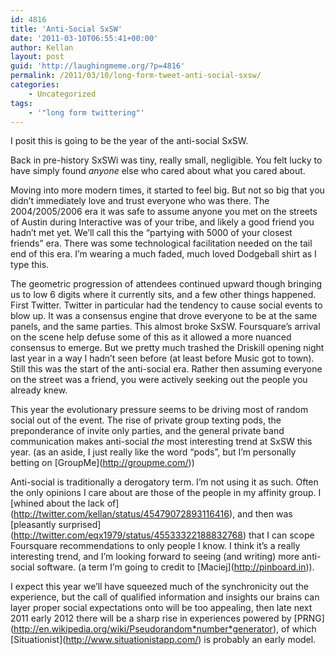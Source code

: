 ```yaml
---
id: 4816
title: 'Anti-Social SxSW'
date: '2011-03-10T06:55:41+00:00'
author: Kellan
layout: post
guid: 'http://laughingmeme.org/?p=4816'
permalink: /2011/03/10/long-form-tweet-anti-social-sxsw/
categories:
    - Uncategorized
tags:
    - '"long form twittering"'
---
```


I posit this is going to be the year of the anti-social SxSW.

Back in pre-history SxSWi was tiny, really small, negligible. You felt lucky to have simply found *anyone* else who cared about what you cared about.

Moving into more modern times, it started to feel big. But not so big that you didn’t immediately love and trust everyone who was there. The 2004/2005/2006 era it was safe to assume anyone you met on the streets of Austin during Interactive was of your tribe, and likely a good friend you hadn’t met yet. We’ll call this the “partying with 5000 of your closest friends” era. There was some technological facilitation needed on the tail end of this era. I’m wearing a much faded, much loved Dodgeball shirt as I type this.

The geometric progression of attendees continued upward though bringing us to low 6 digits where it currently sits, and a few other things happened. First Twitter. Twitter in particular had the tendency to cause social events to blow up. It was a consensus engine that drove everyone to be at the same panels, and the same parties. This almost broke SxSW. Foursquare’s arrival on the scene help defuse some of this as it allowed a more nuanced consensus to emerge. But we pretty much trashed the Driskill opening night last year in a way I hadn’t seen before (at least before Music got to town). Still this was the start of the anti-social era. Rather then assuming everyone on the street was a friend, you were actively seeking out the people you already knew.

This year the evolutionary pressure seems to be driving most of random social out of the event. The rise of private group texting pods, the preponderance of invite only parties, and the general private band communication makes anti-social *the* most interesting trend at SxSW this year. (as an aside, I just really like the word “pods”, but I’m personally betting on \[GroupMe\](http://groupme.com/))

Anti-social is traditionally a derogatory term. I’m not using it as such. Often the only opinions I care about are those of the people in my affinity group. I \[whined about the lack of\](http://twitter.com/kellan/status/45479072893116416), and then was \[pleasantly surprised\](http://twitter.com/eqx1979/status/45533322188832768) that I can scope Foursquare recommendations to only people I know. I think it’s a really interesting trend, and I’m looking forward to seeing (and writing) more anti-social software. (a term I’m going to credit to \[Maciej\](http://pinboard.in)).

I expect this year we’ll have squeezed much of the synchronicity out the experience, but the call of qualified information and insights our brains can layer proper social expectations onto will be too appealing, then late next 2011 early 2012 there will be a sharp rise in experiences powered by \[PRNG\](http://en.wikipedia.org/wiki/Pseudorandom*number*generator), of which \[Situationist\](http://www.situationistapp.com/) is probably an early model.